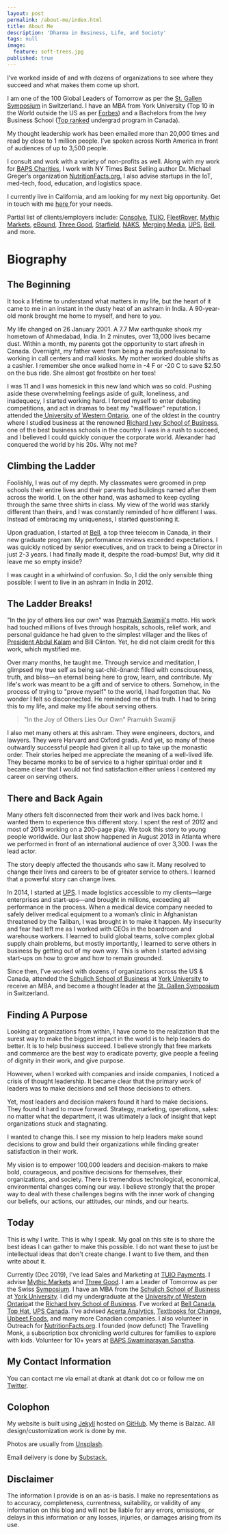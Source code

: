 ```yaml
---
layout: post
permalink: /about-me/index.html
title: About Me
description: 'Dharma in Business, Life, and Society'
tags: null
image:
  feature: soft-trees.jpg
published: true
---
```


I’ve worked inside of and with dozens of organizations to see where they succeed and what makes them come up short.

I am one of the 100 Global Leaders of Tomorrow as per the <a href="http://symposium.org" target="_blank" rel="noopener noreferrer">St. Gallen Symposium</a> in Switzerland. I have an MBA from York University (Top 10 in the World outside the US as per <a href="http://schulich.yorku.ca/about/rankings/">Forbes</a>) and a Bachelors from the Ivey Business School (<a href="https://www.ivey.uwo.ca/discover/rankings/">Top ranked</a> undergrad program in Canada).

My thought leadership work has been emailed more than 20,000 times and read by close to 1 million people. I’ve spoken across North America in front of audiences of up to 3,500 people.

I consult and work with a variety of non-profits as well. Along with my work for <a href="https://dtank.co/bapscharities.org" target="_blank" rel="noopener noreferrer">BAPS Charities</a>, I work with NY Times Best Selling author Dr. Michael Greger’s organization <a href="http://www.nutritionfacts.org">NutritionFacts.org.</a> I also advise startups in the IoT, med-tech, food, education, and logistics space.

I currently live in California, and am looking for my next big opportunity. Get in touch with me <a href="https://dtank.co/contact-me">here </a>for your needs.

Partial list of clients/employers include: <a href="http://consolve.com">Consolve</a>, <a href="http://tuiopay.com">TUIO</a>, <a href="http://fleetrover.com">FleetRover</a>, <a href="http://mythicmarkets.com">Mythic Markets</a>, <a href="http://eboundcanada.org">eBound</a>, <a href="http://threegood.com">Three Good</a>, <a href="http://starfield.ca">Starfield</a>, <a href="http://naks.us">NAKS</a>, <a href="http://mergingmedia.com">Merging Media</a>, <a href="http://ups.com">UPS</a>, <a href="http://bell.ca">Bell</a>, and more.

<h1>Biography</h1>

<h2>The Beginning</h2>

It took a lifetime to understand what matters in my life, but the heart of it came to me in an instant in the dusty heat of an ashram in India. A 90-year-old monk brought me home to myself, and here to you.

My life changed on 26 January 2001. A 7.7 Mw earthquake shook my hometown of Ahmedabad, India. In 2 minutes, over 13,000 lives became dust. Within a month, my parents got the opportunity to start afresh in Canada. Overnight, my father went from being a media professional to working in call centers and mall kiosks. My mother worked double shifts as a cashier. I remember she once walked home in -4 F or -20 C to save $2.50 on the bus ride. She almost got frostbite on her toes!

I was 11 and I was homesick in this new land which was so cold. Pushing aside these overwhelming feelings aside of guilt, loneliness, and inadequecy, I started working hard. I forced myself to enter debating competitions, and act in dramas to beat my "wallflower" reputation. I attended the<a href="http://uwo.ca"> University of Western Ontario</a>, one of the oldest in the country where I studied business at the renowned <a href="http://ivey.uwo.ca">Richard Ivey School of Business</a>, one of the best business schools in the country. I was in a rush to succeed, and I believed I could quickly conquer the corporate world. Alexander had conquered the world by his 20s. Why not me?

<h2>Climbing the Ladder</h2>

Foolishly, I was out of my depth. My classmates were groomed in prep schools their entire lives and their parents had buildings named after them across the world. I, on the other hand, was ashamed to keep cycling through the same three shirts in class. My view of the world was starkly different than theirs, and I was constantly reminded of how different I was. Instead of embracing my uniqueness, I started questioning it.

Upon graduation, I started at <a href="http://bell.ca">Bell</a>, a top three telecom in Canada, in their new graduate program. My performance reviews exceeded expectations. I was quickly noticed by senior executives, and on track to being a Director in just 2-3 years. I had finally made it, despite the road-bumps! But, why did it leave me so empty inside?

I was caught in a whirlwind of confusion. So, I did the only sensible thing possible: I went to live in an ashram in India in 2012.

<h2>The Ladder Breaks!</h2>

"In the joy of others lies our own" was <a href="http://pramukhswami.org/opinions/">Pramukh Swamiji's</a> motto. His work had touched millions of lives through hospitals, schools, relief work, and personal guidance he had given to the simplest villager and the likes of <a href="https://en.wikipedia.org/wiki/Transcendence:_My_Spiritual_Experiences_with_Pramukh_Swamiji">President Abdul Kalam</a> and Bill Clinton. Yet, he did not claim credit for this work, which mystified me.

Over many months, he taught me. Through service and meditation, I glimpsed my true self as being sat-chit-ᾶnand: filled with consciousness, truth, and bliss—an eternal being here to grow, learn, and contribute. My life's work was meant to be a gift and of service to others. Somehow, in the process of trying to "prove myself" to the world, I had forgotten that. No wonder I felt so disconnected. He reminded me of this truth. I had to bring this to my life, and make my life about serving others.

<blockquote>"In the Joy of Others Lies Our Own" 
  Pramukh Swamiji</blockquote>

I also met many others at this ashram. They were engineers, doctors, and lawyers. They were Harvard and Oxford grads. And yet, so many of these outwardly successful people had given it all up to take up the monastic order. Their stories helped me appreciate the meaning of a well-lived life. They became monks to be of service to a higher spiritual order and it became clear that I would not find satisfaction either unless I centered my career on serving others.

<h2>There and Back Again</h2>

Many others felt disconnected from their work and lives back home. I wanted them to experience this different story. I spent the rest of 2012 and most of 2013 working on a 200-page play. We took this story to young people worldwide. Our last show happened in August 2013 in Atlanta where we performed in front of an international audience of over 3,300. I was the lead actor.

The story deeply affected the thousands who saw it. Many resolved to change their lives and careers to be of greater service to others. I learned that a powerful story can change lives.

In 2014, I started at <a href="http://ups.com">UPS</a>. I made logistics accessible to my clients—large enterprises and start-ups—and brought in millions, exceeding all performance in the process. When a medical device company needed to safely deliver medical equipment to a woman’s clinic in Afghanistan threatened by the Taliban, I was brought in to make it happen. My insecurity and fear had left me as I worked with CEOs in the boardroom and warehouse workers. I learned to build global teams, solve complex global supply chain problems, but mostly importantly, I learned to serve others in business by getting out of my own way. This is when I started advising start-ups on how to grow and how to remain grounded.

Since then, I've worked with dozens of organizations across the US &amp; Canada, attended the <a href="http://schulich.yorku.ca">Schulich School of Business</a> at <a href="http://yorku.ca">York University</a> to receive an MBA, and become a thought leader at the <a href="http://symposium.org">St. Gallen Symposium</a> in Switzerland.

<h2>Finding A Purpose</h2>

Looking at organizations from within, I have come to the realization that the surest way to make the biggest impact in the world is to help leaders do better. It is to help business succeed. I believe strongly that free markets and commerce are the best way to eradicate poverty, give people a feeling of dignity in their work, and give purpose.

However, when I worked with companies and inside companies, I noticed a crisis of thought leadership. It became clear that the primary work of leaders was to make decisions and sell those decisions to others.

Yet, most leaders and decision makers found it hard to make decisions. They found it hard to move forward. Strategy, marketing, operations, sales: no matter what the department, it was ultimately a lack of insight that kept organizations stuck and stagnating.

I wanted to change this. I see my mission to help leaders make sound decisions to grow and build their organizations while finding greater satisfaction in their work.

My vision is to empower 100,000 leaders and decision-makers to make bold, courageous, and positive decisions for themselves, their organizations, and society. There is tremendous technological, economical, environmental changes coming our way. I believe strongly that the proper way to deal with these challenges begins with the inner work of changing our beliefs, our actions, our attitudes, our minds, and our hearts.

<h2>Today</h2>

This is why I write. This is why I speak. My goal on this site is to share the best ideas I can gather to make this possible. I do not want these to just be intellectual ideas that don't create change. I want to live them, and then write about it.

Currently (Dec 2019), I've lead Sales and Marketing at <a href="http://tuiopay.com">TUIO Payments</a>. I advise <a href="http://mythicmarkets.com">Mythic Markets</a> and <a href="http://threegood.com">Three Good</a>. I am a Leader of Tomorrow as per the Swiss <a href="http://symposium.org">Symposium</a>. I have an MBA from the <a href="https://schulich.yorku.ca">Schulich School of Business</a> at <a href="https://www.yorku.ca/">York University</a>. I did my undergraduate at the <a href="http://www.uwo.ca">University of Western Ontario</a>at the <a href="http://www.ivey.ca">Richard Ivey School of Business</a>. I've worked at <a href="http://www.bell.ca">Bell Canada</a>, <a href="http://tophat.com">Top Hat</a>, <a href="http://www.ups.ca">UPS Canada</a>. I've advised <a href="http://www.acerta.ca">Acerta Analytics</a>, <a href="http://www.textbooksforchange.ca">Textbooks for Change</a>, <a href="http://upbeetfoods.com">Upbeet Foods</a>, and many more Canadian companies. I also volunteer in Outreach for <a href="http://www.nutritionfacts.org">NutritionFacts.org</a>. I founded (now defunct) The Travelling Monk, a subscription box chronicling world cultures for families to explore with kids. Volunteer for 10+ years at <a href="http://www.baps.org">BAPS Swaminarayan Sanstha</a>.

<h2>My Contact Information</h2>

You can contact me via email at dtank at dtank dot co or follow me on <a href="http://twitter.com/dtankco">Twitter</a>.

<h2>Colophon</h2>

My website is built using <a href="https://jekyllrb.com/">Jekyll</a> hosted on [GitHub](https://github.com). My theme is Balzac. All design/customization work is done by me. 

Photos are usually from <a href="http://unsplash.com">Unsplash</a>.

Email delivery is done by <a href="http://substack.com">Substack.</a>

<h2>Disclaimer</h2>

The information I provide is on an as-is basis. I make no representations as to accuracy, completeness, currentness, suitability, or validity of any information on this blog and will not be liable for any errors, omissions, or delays in this information or any losses, injuries, or damages arising from its use.
